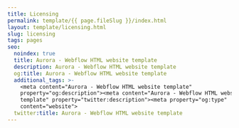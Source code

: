 ```yaml
---
title: Licensing
permalink: template/{{ page.fileSlug }}/index.html
layout: template/licensing.html
slug: licensing
tags: pages
seo:
  noindex: true
  title: Aurora - Webflow HTML website template
  description: Aurora - Webflow HTML website template
  og:title: Aurora - Webflow HTML website template
  additional_tags: >-
    <meta content="Aurora - Webflow HTML website template"
    property="og:description"><meta content="Aurora - Webflow HTML website
    template" property="twitter:description"><meta property="og:type"
    content="website">
  twitter:title: Aurora - Webflow HTML website template
---
```



